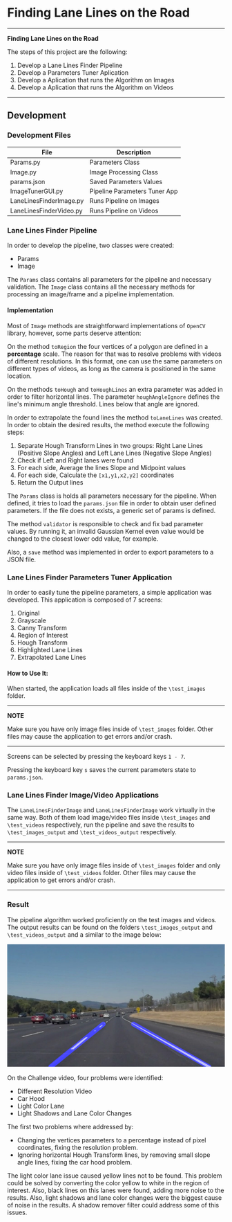 # **Finding Lane Lines on the Road** 

---

**Finding Lane Lines on the Road**

The steps of this project are the following:
1. Develop a Lane Lines Finder Pipeline
1. Develop a Parameters Tuner Aplication
1. Develop a Aplication that runs the Algorithm on Images
1. Develop a Aplication that runs the Algorithm on Videos


[//]: # (Image References)
[image1]: ./test_images_output/solidWhiteCurve.jpg "Result"

---


## **Development**


### **Development Files**

| File | Description |
| ------ | ------ |
| Params.py | Parameters Class |
| Image.py | Image Processing Class | 
| params.json | Saved Parameters Values | 
| ImageTunerGUI.py | Pipeline Parameters Tuner App |
| LaneLinesFinderImage.py | Runs Pipeline on Images | 
| LaneLinesFinderVideo.py | Runs Pipeline on Videos |


### **Lane Lines Finder Pipeline**

In order to develop the pipeline, two classes were created:

- Params
- Image

The `Params` class contains all parameters for the pipeline and necessary validation. The `Image` class contains all the necessary methods for processing an image/frame and a pipeline implementation.

#### **Implementation**

Most of `Image` methods are straightforward implementations of `OpenCV` library, however, some parts deserve attention:

On the method `toRegion` the four vertices of a polygon are defined in a **percentage** scale. The reason for that was to resolve problems with videos of different resolutions. In this format, one can use the same parameters on different types of videos, as long as the camera is positioned in the same location.

On the methods `toHough` and `toHoughLines` an extra parameter was added in order to filter horizontal lines. The parameter `houghAngleIgnore` defines the line's minimum angle threshold. Lines below that angle are ignored.

In order to extrapolate the found lines the method `toLaneLines` was created. In order to obtain the desired results, the method execute the following steps:

1. Separate Hough Transform Lines in two groups: Right Lane Lines (Positive Slope Angles) and Left Lane Lines (Negative Slope Angles)
1. Check if Left and Right lanes were found
1. For each side, Average the lines Slope and Midpoint values
1. For each side, Calculate the `[x1,y1,x2,y2]` coordinates
1. Return the Output lines


The `Params` class is holds all parameters necessary for the pipeline. When defined, it tries to load the `params.json` file in order to obtain user defined parameters. If the file does not exists, a generic set of params is defined.

The method `validator` is responsible to check and fix bad parameter values. By running it, an invalid Gaussian Kernel even value would be changed to the closest lower odd value, for example.

Also, a `save` method was implemented in order to export parameters to a JSON file.


### **Lane Lines Finder Parameters Tuner Application**

In order to easily tune the pipeline parameters, a simple application was developed. This application is composed of 7 screens:

1. Original
1. Grayscale
1. Canny Transform
1. Region of Interest
1. Hough Transform
1. Highlighted Lane Lines
1. Extrapolated Lane Lines

#### **How to Use It:**

When started, the application loads all files inside of the `\test_images` folder. 

---
**NOTE**

Make sure you have only image files inside of `\test_images` folder. Other files may cause the application to get errors and/or crash.

---

Screens can be selected by pressing the keyboard keys `1 - 7`.

Pressing the keyboard key `s` saves the current parameters state to `params.json`.


### **Lane Lines Finder Image/Video Applications**

The `LaneLinesFinderImage` and `LaneLinesFinderImage` work virtually in the same way. Both of them load image/video files inside `\test_images` and `\test_videos` respectively, run the pipeline and save the results to `\test_images_output` and `\test_videos_output` respectively.

---
**NOTE**

Make sure you have only image files inside of `\test_images` folder and only video files inside of `\test_videos` folder. Other files may cause the application to get errors and/or crash.

---

### **Result**

The pipeline algorithm worked proficiently on the test images and videos. The output results can be found on the folders `\test_images_output` and `\test_videos_output` and a similar to the image below:

![alt text][image1]

On the Challenge video, four problems were identified:

- Different Resolution Video
- Car Hood
- Light Color Lane
- Light Shadows and Lane Color Changes

The first two problems where addressed by:

- Changing the vertices parameters to a percentage instead of pixel coordinates, fixing the resolution problem.
- Ignoring horizontal Hough Transform lines, by removing small slope angle lines, fixing the car hood problem.

The light color lane issue caused yellow lines not to be found. This problem could be solved by converting the color yellow to white in the region of interest. Also, black lines on this lanes were found, adding more noise to the results. Also, light shadows and lane color changes were the biggest cause of noise in the results. A shadow remover filter could address some of this issues.
